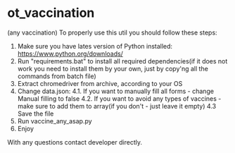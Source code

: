 # ot_vaccination
(any vaccination)
To properly use this util you should follow these steps:

1. Make sure you have lates version of Python installed: https://www.python.org/downloads/
2. Run "requirements.bat" to install all required dependencies(if it does not work you need to install them by your own, just by copy'ng all the commands from batch file)
3. Extract chromedriver from archive, according to your OS
4. Change data.json:
	4.1. If you want to manually fill all forms - change Manual filling to false
	4.2. If you want to avoid any types of vaccines - make sure to add them to array(if you don't - just leave it empty)
	4.3 Save the file
5. Run vaccine_any_asap.py
6. Enjoy


With any questions contact developer directly.
